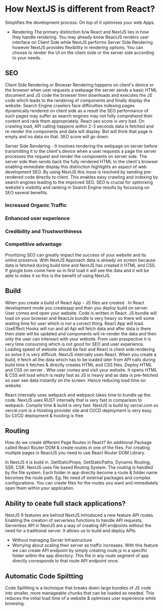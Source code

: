 # How NextJS is different from React?

Simplifies the development process. On top of it optimises your web Apps. 
* Rendering
The primary distinction b/w React and NextJS lies in how they handle rendering. You may already know ReactJS renders user interface on Client Side while NextJS performs Server Side Rendering however NextJS provides flexibility in rendering options. You can choose to render the UI on the client siide or the server side according to your needs. 

## SEO 
Client Side Rendering or Browser Rendering happens on client's device or the browser when user requests a webpage the server sends a basic HTML document and JS code the browser then downloads and executes the JS code which leads to the rendering of components and finally display the website. Search Engine crawlers face difficulties indexing pages dynamically rendered on client side as a result the SEO performance of such pages may suffer as search engines may not fully comprehend their content and rank them appropriately. React seo score is very bad. On crawling load, API calling happens within 2-3 seconds data is fetched and re-render the components and data will display. Bot will think that page is empty and no data on that. SEO score will go down.

Server Side Rendering - It involves rendering the webpage on server before transmitting it to the client's device when a user requests a page the server processes the request and render the components on server side. The server side then sends back the fully rendered HTML to the client's browser enabling immediate display this distinction highlights an aspect of web development SEO. By using NextJS this issue is resolved by sending pre-rendered code directly to client. This enables easy crawling and indexing by search engines leading to the improved SEO. SEO is crucial for optimising website's visibility and ranking in Search Engine results by focussing on SEO several benefits. 
### Increased Organic Traffic
### Enhanced user experience
### Credibility and Trustworthiness
### Competitive advantage

Priortizing SEO can greatly impact the success of your website and its online presence. With NextJS Approach data is already on screen because data is fetched during build time and NextJS has created it HTML and CSS. If google bots come here so in first load it will see the data and it will be able to index it so this is the benefit of using NextJS. 

## Build
When you create a build of React App - JS files are created . In React development mode you createapp and then you deploy build on server. User comes and open your website. Code is written in React. JS bundle will load on your browser and ReactJs bundle is very heavy so there will some waiting time for user which is not a correct thing. 
React App will load. UseEffect Hooks will run and all Api will fetch data and after data is there then state will be updated and components will re-render the data and then only the user can intereact with your website. From user prespective it is very time consuming which is not good for SEO and user experience. Loading speed of website should be fast and React is client side rendering so solve it is very difficult. 
NextJS internally uses React. When you create a build, it fetch all the data which has to be loaded later from API calls during build time it fetches & directly creates HTML and CSS files. Deploy HTML and CSS on server . Whe user comes and visit your website. It opens HTML & CSS will load which is really fast as JS is heavy and as data is pre-fetched so user see data instantly on the screen. Hence reducing load time on website. 

React internally uses webpack and webpack takes time to bundle up the code. NextJS uses RUST internally that is very fast in comparison to webpack. Compile time & build is very fast. NextJS is build by vercel.com so vercel.com is a Hoisting provider site and CI/CD deployment is very easy. So CI/CD deployment & hositing is free 

## Routing
How do we create different Page Routes in React?
An additional Package called React Router DOM & create routes in one of the files. For creating multiple pages in ReactJS you need to use React Router DOM Library.

In NextJS it is build in. GetStaticProps, GetStaticPaths, Dynamic Routing, SSR, CSR. NextJS uses file based Routing System. The routing is handled by the file system. Each folder in app directly become a route & folder name becomes the route path. Eg: No need of external packages and complex configurations. You can create files for the routes you want and immediately open them within your application. 

## Ability to ceate full stack applications?
NextJS 9 features are behind NextJS introduced a new feature API routes. Enabling the creation of serverless functions to handle API requests. Serverless API in NextJS are a way of creating API endpoints without the need for a traditional server. It allows us to build and deploy APIs. 
* Without managing Server Infrastructure 
* Worrying about scaling their server as traffic increases. 
With this feature we can create API endpoint by simply creating route.js in a specific folder within the app directory. This file in any route segment of app directly corresponds to that route API endpoint once.

## Automatic Code Spiltting 
Code Spilitting is a technique that breaks down large bundles of JS code into smaller, more manageable chunks that can be loaded as needed. This reduces the initial load time of a website & optimises user experience while browsing.
